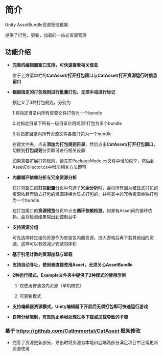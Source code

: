 # 简介
Unity AssetBundle资源管理框架

提供了打包，更新，加载的一站式资源管理



## 功能介绍

- **完善的编辑器窗口支持，可快速查看相关信息**

  位于上方菜单栏的**CatAsset/打开打包窗口**与**CatAsset/打开资源运行时信息窗口**

  

- **根据指定的打包规则进行批量打包，无须手动进行标记**

  预定义了3种打包规则，分别为

  1.将指定目录内所有资源文件打包为一个bundle

  2.对指定目录下所有一级目录应用规则1打包为多个bundle

  3.将指定目录内所有资源文件各自打包为一个bundle

  

  右键文件夹，点击**添加为打包规则目录**，然后点击**CatAsset/打开打包窗口**，切换到**打包规则**分页即可进行相关设置

  如果需要扩展打包规则，请先在PackageMode.cs文件中增加枚举，然后到AssetCollector.cs中增加相关方法即可

  

- **内置循环依赖分析与冗余资源分析**

  在打包窗口的**打包配置**分页中勾选了**冗余分析**时，会将所有因为被显式打包的资源依赖而隐式打包的资源转换为显式打包的，并将其中的冗余资源单独打包为一个bundle

  在打包窗口的**资源预览**分页中点击**循环依赖检测**，如果有Asset间的循环依赖，会将检测结果输出到控制台中

  

- **支持资源分组**

  可先选择特定组的资源作为安装包内置资源，进入游戏后再下载其他组的资源，这样可以有效减少安装包体积

  

- **基于引用计数的资源加载与卸载**

  

- **支持自动寻址，使用者直接使用Asset，无须关心AssetBundle**

  

- **2种运行模式，Example文件夹中提供了2种模式的使用示例**

  1. 仅使用安装包内资源（单机模式）

  2. 可更新模式

     

- **支持编辑器资源模式，Unity编辑器下开启后无须打包即可快速运行游戏**

  

- **自带分帧限制，有效防止单帧处理过多下载或加载导致的卡顿**

### 基于 https://github.com/CatImmortal/CatAsset 框架修改
- 完善了资源更新部分，导出时将资源为本地和远端两部分满足项目中正常更新资源使用




